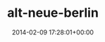 ---
title:		"alt-neue-berlin"
type:		"photos"
mediatype:		"upload"
location:		"TBC"
date:		"2014-02-09 17:28:01+00:00"
album:		"city"
filename:		"alt-neue-berlin.md"
series:		""
cl_public_id:		"city/alt-neue-berlin"
cl_version:		1497000174
format:		"tiff"
bytes:		7435140
width:		2560
height:		1440
colours:
- "#272625"
- "#747270"
- "#C5BFBA"
- "#6F5C46"
- "#725743"
- "#372620"
- "#312A20"
- "#6F6F6B"
- "#2C2F2D"
- "#7D8384"
- "#B0AFBD"
- "#252426"
- "#C1C1BB"
- "#767F78"
- "#888591"
exposure_mode:		"Manual"
program:		"Manual"
aperture:		"5.6"
focal_length:		"50.0 mm"
iso:		"160"
shutter_speed:		"1/125"
metering:		"Multi-segment"
flash:		"Off, Did not fire"
white_balance:		"Custom"
colour_temp:		"7250"
has_crop:		"false"
orientation:		"Horizontal (normal)"
camera_model:		"NIKON D800"
lens_info:		"0mm f/0"
artist:		"No artist info"
x_resolution:		"300"
y_resolution:		"300"
---